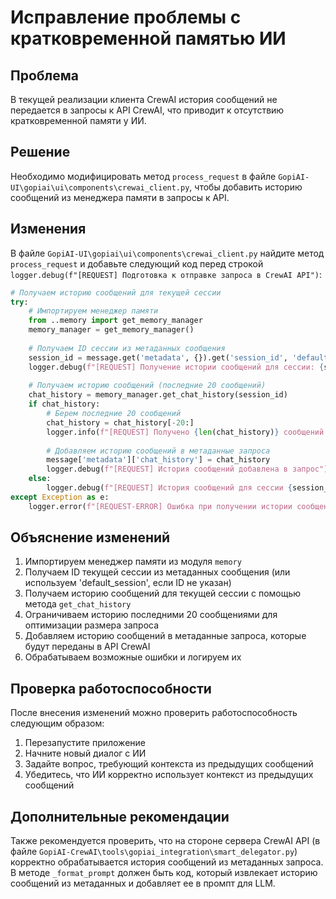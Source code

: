 # Исправление проблемы с кратковременной памятью ИИ

## Проблема
В текущей реализации клиента CrewAI история сообщений не передается в запросы к API CrewAI, что приводит к отсутствию кратковременной памяти у ИИ.

## Решение
Необходимо модифицировать метод `process_request` в файле `GopiAI-UI\gopiai\ui\components\crewai_client.py`, чтобы добавить историю сообщений из менеджера памяти в запросы к API.

## Изменения

В файле `GopiAI-UI\gopiai\ui\components\crewai_client.py` найдите метод `process_request` и добавьте следующий код перед строкой `logger.debug(f"[REQUEST] Подготовка к отправке запроса в CrewAI API")`:

```python
# Получаем историю сообщений для текущей сессии
try:
    # Импортируем менеджер памяти
    from ..memory import get_memory_manager
    memory_manager = get_memory_manager()
    
    # Получаем ID сессии из метаданных сообщения
    session_id = message.get('metadata', {}).get('session_id', 'default_session')
    logger.debug(f"[REQUEST] Получение истории сообщений для сессии: {session_id}")
    
    # Получаем историю сообщений (последние 20 сообщений)
    chat_history = memory_manager.get_chat_history(session_id)
    if chat_history:
        # Берем последние 20 сообщений
        chat_history = chat_history[-20:]
        logger.info(f"[REQUEST] Получено {len(chat_history)} сообщений из истории для сессии {session_id}")
        
        # Добавляем историю сообщений в метаданные запроса
        message['metadata']['chat_history'] = chat_history
        logger.debug(f"[REQUEST] История сообщений добавлена в запрос")
    else:
        logger.debug(f"[REQUEST] История сообщений для сессии {session_id} не найдена")
except Exception as e:
    logger.error(f"[REQUEST-ERROR] Ошибка при получении истории сообщений: {e}")
```

## Объяснение изменений

1. Импортируем менеджер памяти из модуля `memory`
2. Получаем ID текущей сессии из метаданных сообщения (или используем 'default_session', если ID не указан)
3. Получаем историю сообщений для текущей сессии с помощью метода `get_chat_history`
4. Ограничиваем историю последними 20 сообщениями для оптимизации размера запроса
5. Добавляем историю сообщений в метаданные запроса, которые будут переданы в API CrewAI
6. Обрабатываем возможные ошибки и логируем их

## Проверка работоспособности

После внесения изменений можно проверить работоспособность следующим образом:

1. Перезапустите приложение
2. Начните новый диалог с ИИ
3. Задайте вопрос, требующий контекста из предыдущих сообщений
4. Убедитесь, что ИИ корректно использует контекст из предыдущих сообщений

## Дополнительные рекомендации

Также рекомендуется проверить, что на стороне сервера CrewAI API (в файле `GopiAI-CrewAI\tools\gopiai_integration\smart_delegator.py`) корректно обрабатывается история сообщений из метаданных запроса. В методе `_format_prompt` должен быть код, который извлекает историю сообщений из метаданных и добавляет ее в промпт для LLM.